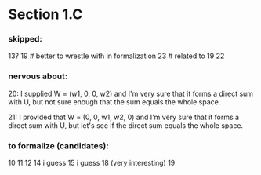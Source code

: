 # Section 1.C
### skipped:
13? 
19 # better to wrestle with in formalization
23 # related to 19
22 

### nervous about:

20: I supplied W = (w1, 0, 0, w2) and I'm very sure that it forms a direct sum with U, but not sure enough that the sum equals the whole space. 

21: I provided that W = (0, 0, w1, w2, 0) and I'm very sure that it forms a direct sum with U, but let's see if the direct sum equals the whole space.


### to formalize (candidates):

10
11
12
14 i guess
15 i guess
18 (very interesting)
19 
